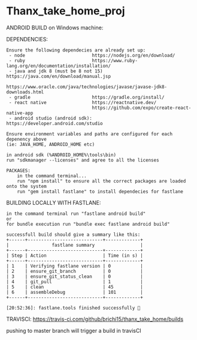 # Thanx_take_home_proj

ANDROID BUILD on Windows machine: 


DEPENDENCIES:

	Ensure the following dependecies are already set up: 
	 - node             			https://nodejs.org/en/download/ 
	 - ruby             			https://www.ruby-lang.org/en/documentation/installation/ 
	 - java and jdk 8 (must be 8 not 15)  	https://java.com/en/download/manual.jsp 
			    			https://www.oracle.com/java/technologies/javase/javase-jdk8-downloads.html
	 - gradle           			https://gradle.org/install/ 
	 - react native     			https://reactnative.dev/ 
	                    			https://github.com/expo/create-react-native-app 
	 - android studio (android sdk): 	https://developer.android.com/studio 

	Ensure environment variables and paths are configured for each depenency above 
	(ie: JAVA_HOME, ANDROID_HOME etc)

	in android sdk (%ANDROID_HOME%\tools\bin)
	run "sdkmanager --licenses" and agree to all the licenses

	PACKAGES:
		in the command terminal...
		run "npm install" to ensure all the correct packages are loaded onto the system 
		run "gem install fastlane" to install dependecies for fastlane 


BUILDING LOCALLY WITH FASTLANE:

	in the command terminal run "fastlane android build"
	or 
	for bundle execution run "bundle exec fastlane android build"

	successfull build should give a summary like this:
	+------+----------------------------+-------------+
	|                fastlane summary                 |
	+------+----------------------------+-------------+
	| Step | Action                     | Time (in s) |
	+------+----------------------------+-------------+
	| 1    | Verifying fastlane version | 0           |
	| 2    | ensure_git_branch          | 0           |
	| 3    | ensure_git_status_clean    | 0           |
	| 4    | git_pull                   | 1           |
	| 5    | clean                      | 45          |
	| 6    | assembleDebug              | 101         |
	+------+----------------------------+-------------+

	[20:52:36]: fastlane.tools finished successfully 🎉


TRAVISCI:
https://travis-ci.com/github/brichi15/thanx_take_home/builds

pushing to master branch will trigger a build in travisCI


